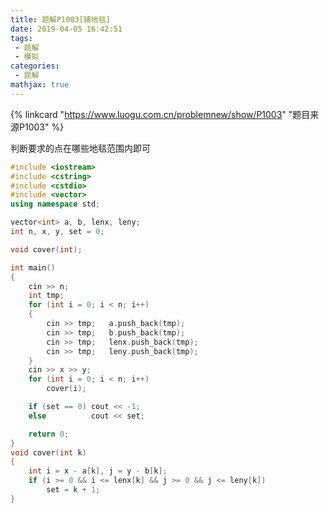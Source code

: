 ```yaml
---
title: 题解P1003[铺地毯]
date: 2019-04-05 16:42:51
tags:
 - 题解
 - 模拟
categories:
 - 题解
mathjax: true
---
```


<!-- placeholder -->

{% linkcard "https://www.luogu.com.cn/problemnew/show/P1003" "题目来源P1003" %}

判断要求的点在哪些地毯范围内即可

<!-- more -->

```cpp
#include <iostream>
#include <cstring>
#include <cstdio>
#include <vector>
using namespace std;

vector<int> a, b, lenx, leny;
int n, x, y, set = 0;

void cover(int);

int main()
{
    cin >> n;
    int tmp;
    for (int i = 0; i < n; i++)
    {
        cin >> tmp;   a.push_back(tmp);
        cin >> tmp;   b.push_back(tmp);
        cin >> tmp;   lenx.push_back(tmp);
        cin >> tmp;   leny.push_back(tmp);
    }
    cin >> x >> y;
    for (int i = 0; i < n; i++)
        cover(i);

    if (set == 0) cout << -1;
    else          cout << set;

    return 0;
}
void cover(int k)
{
    int i = x - a[k], j = y - b[k];
    if (i >= 0 && i <= lenx[k] && j >= 0 && j <= leny[k])
        set = k + 1;
}
```